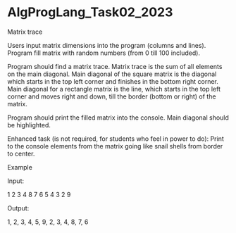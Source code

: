 # AlgProgLang_Task02_2023
Matrix trace

Users input matrix dimensions into the program (columns and lines).
Program fill matrix with random numbers (from 0 till 100 included).

Program should find a matrix trace.
Matrix trace is the sum of all elements on the main diagonal.
Main diagonal of the square matrix is the diagonal which starts in the top left corner and finishes in the bottom right corner.
Main diagonal for a rectangle matrix is the line, which starts in the top left corner and moves right and down, till the border (bottom or right) of the matrix.

Program should print the filled matrix into the console. Main diagonal should be highlighted.

Enhanced task (is not required, for students who feel in power to do):
Print to the console elements from the matrix going like snail shells from border to center.

Example

Input:

1    2    3    4
8    7    6    5
4    3    2    9 

Output:

1, 2, 3, 4, 5, 9, 2, 3, 4, 8, 7, 6

